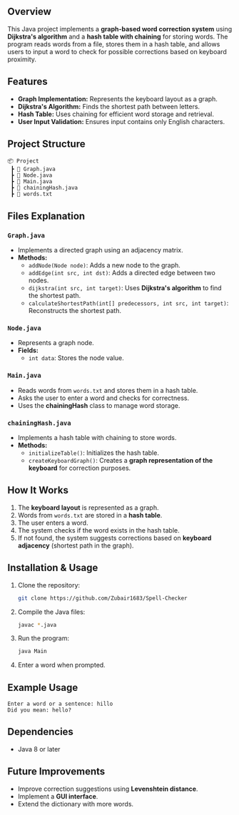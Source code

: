 ## Overview
This Java project implements a **graph-based word correction system** using **Dijkstra's algorithm** and a **hash table with chaining** for storing words. The program reads words from a file, stores them in a hash table, and allows users to input a word to check for possible corrections based on keyboard proximity.

## Features
- **Graph Implementation:** Represents the keyboard layout as a graph.
- **Dijkstra's Algorithm:** Finds the shortest path between letters.
- **Hash Table:** Uses chaining for efficient word storage and retrieval.
- **User Input Validation:** Ensures input contains only English characters.

## Project Structure

```
📦 Project
 ┣ 📜 Graph.java
 ┣ 📜 Node.java
 ┣ 📜 Main.java
 ┣ 📜 chainingHash.java
 ┣ 📜 words.txt
```

## Files Explanation

### `Graph.java`
- Implements a directed graph using an adjacency matrix.
- **Methods:**
  - `addNode(Node node)`: Adds a new node to the graph.
  - `addEdge(int src, int dst)`: Adds a directed edge between two nodes.
  - `dijkstra(int src, int target)`: Uses **Dijkstra's algorithm** to find the shortest path.
  - `calculateShortestPath(int[] predecessors, int src, int target)`: Reconstructs the shortest path.

### `Node.java`
- Represents a graph node.
- **Fields:**
  - `int data`: Stores the node value.

### `Main.java`
- Reads words from `words.txt` and stores them in a hash table.
- Asks the user to enter a word and checks for correctness.
- Uses the **chainingHash** class to manage word storage.

### `chainingHash.java`
- Implements a hash table with chaining to store words.
- **Methods:**
  - `initializeTable()`: Initializes the hash table.
  - `createKeyboardGraph()`: Creates a **graph representation of the keyboard** for correction purposes.

## How It Works
1. The **keyboard layout** is represented as a graph.
2. Words from `words.txt` are stored in a **hash table**.
3. The user enters a word.
4. The system checks if the word exists in the hash table.
5. If not found, the system suggests corrections based on **keyboard adjacency** (shortest path in the graph).

## Installation & Usage
1. Clone the repository:
   ```sh
   git clone https://github.com/Zubair1683/Spell-Checker
   ```
2. Compile the Java files:
   ```sh
   javac *.java
   ```
3. Run the program:
   ```sh
   java Main
   ```
4. Enter a word when prompted.

## Example Usage
```
Enter a word or a sentence: hillo
Did you mean: hello?
```

## Dependencies
- Java 8 or later

## Future Improvements
- Improve correction suggestions using **Levenshtein distance**.
- Implement a **GUI interface**.
- Extend the dictionary with more words.


